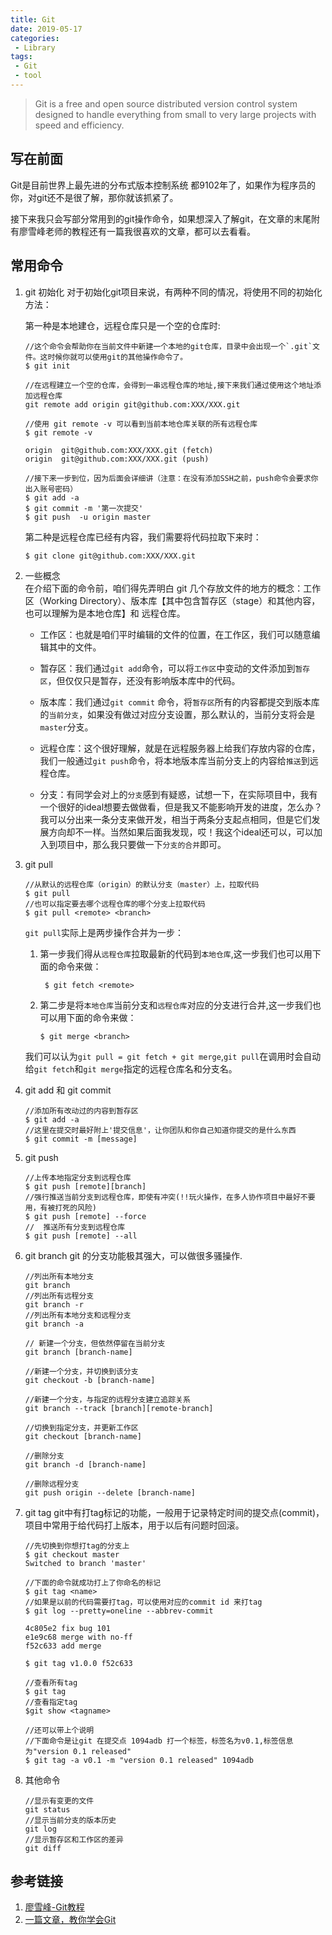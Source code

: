 ```yaml
---
title: Git
date: 2019-05-17
categories: 
 - Library
tags: 
 - Git
 - tool
---
```


> Git is a free and open source distributed version control system designed to handle everything from small to very large projects with speed and efficiency.

## 写在前面
Git是目前世界上最先进的分布式版本控制系统
都9102年了，如果作为程序员的你，对git还不是很了解，那你就该抓紧了。

接下来我只会写部分常用到的git操作命令，如果想深入了解git，在文章的末尾附有廖雪峰老师的教程还有一篇我很喜欢的文章，都可以去看看。

## 常用命令
1. git 初始化
    对于初始化git项目来说，有两种不同的情况，将使用不同的初始化方法：
    
    第一种是本地建仓，远程仓库只是一个空的仓库时:
    ```
    //这个命令会帮助你在当前文件中新建一个本地的git仓库，目录中会出现一个`.git`文件。这时候你就可以使用git的其他操作命令了。
    $ git init
    
    //在远程建立一个空的仓库，会得到一串远程仓库的地址,接下来我们通过使用这个地址添加远程仓库
    git remote add origin git@github.com:XXX/XXX.git
    
    //使用 git remote -v 可以看到当前本地仓库关联的所有远程仓库
    $ git remote -v
 
    origin  git@github.com:XXX/XXX.git (fetch)
    origin  git@github.com:XXX/XXX.git (push)
    
    //接下来一步到位，因为后面会详细讲（注意：在没有添加SSH之前，push命令会要求你出入账号密码）
    $ git add -a
    $ git commit -m '第一次提交'
    $ git push  -u origin master
    
    ```
    
    第二种是远程仓库已经有内容，我们需要将代码拉取下来时：
    ``` 
    $ git clone git@github.com:XXX/XXX.git
    ```
    
2. 一些概念    
    在介绍下面的命令前，咱们得先弄明白 git 几个存放文件的地方的概念：工作区（Working Directory）、版本库【其中包含暂存区（stage）和其他内容，也可以理解为是本地仓库】和 远程仓库。
    
    * 工作区：也就是咱们平时编辑的文件的位置，在工作区，我们可以随意编辑其中的文件。
    
    * 暂存区：我们通过`git add`命令，可以将`工作区`中变动的文件添加到`暂存区`，但仅仅只是暂存，还没有影响版本库中的代码。
    
    * 版本库：我们通过`git commit` 命令，将`暂存区`所有的内容都提交到版本库的`当前分支`，如果没有做过对应分支设置，那么默认的，当前分支将会是`master`分支。
    
    * 远程仓库：这个很好理解，就是在远程服务器上给我们存放内容的仓库，我们一般通过`git push`命令，将本地版本库当前分支上的内容给`推送`到远程仓库。
    
    * 分支：有同学会对上的`分支`感到有疑惑，试想一下，在实际项目中，我有一个很好的ideal想要去做做看，但是我又不能影响开发的进度，怎么办？我可以分出来一条分支来做开发，相当于两条分支起点相同，但是它们发展方向却不一样。当然如果后面我发现，哎！我这个ideal还可以，可以加入到项目中，那么我只要做一下`分支的合并`即可。
    
3. git pull
   ``` 
   //从默认的远程仓库（origin）的默认分支（master）上，拉取代码
   $ git pull
   //也可以指定要去哪个远程仓库的哪个分支上拉取代码
   $ git pull <remote> <branch> 
   ```
   `git pull`实际上是两步操作合并为一步：
   
   1. 第一步我们得从`远程仓库`拉取最新的代码到`本地仓库`,这一步我们也可以用下面的命令来做：
        ``` 
         $ git fetch <remote>
       ```
   2. 第二步是将`本地仓库`当前分支和`远程仓库`对应的分支进行合并,这一步我们也可以用下面的命令来做：
        ``` 
        $ git merge <branch>
       ```
    我们可以认为`git pull = git fetch + git merge`,`git pull`在调用时会自动给`git fetch`和`git merge`指定的远程仓库名和分支名。
    
4. git add 和 git commit
    ``` 
    //添加所有改动过的内容到暂存区
    $ git add -a
    //这里在提交时最好附上'提交信息'，让你团队和你自己知道你提交的是什么东西
    $ git commit -m [message]
    ```
5. git push
    ``` 
    //上传本地指定分支到远程仓库
    $ git push [remote][branch]	
    //强行推送当前分支到远程仓库，即使有冲突(!!玩火操作，在多人协作项目中最好不要用，有被打死的风险)
    $ git push [remote] --force	
    //	推送所有分支到远程仓库
    $ git push [remote] --all
    ```
6. git branch
    git 的分支功能极其强大，可以做很多骚操作.
    
    ``` 
    //列出所有本地分支
    git branch
    //列出所有远程分支
    git branch -r
    //列出所有本地分支和远程分支
    git branch -a
    
    // 新建一个分支，但依然停留在当前分支
    git branch [branch-name]
    
    //新建一个分支，并切换到该分支
    git checkout -b [branch-name]
    
    //新建一个分支，与指定的远程分支建立追踪关系
    git branch --track [branch][remote-branch]
    
    //切换到指定分支，并更新工作区
    git checkout [branch-name]
    
    //删除分支
    git branch -d [branch-name]
    
    //删除远程分支
    git push origin --delete [branch-name]
    ```
    
7. git tag
    git中有打tag标记的功能，一般用于记录特定时间的提交点(commit)，项目中常用于给代码打上版本，用于以后有问题时回滚。
    ``` 
    //先切换到你想打tag的分支上
    $ git checkout master
    Switched to branch 'master'
    
    //下面的命令就成功打上了你命名的标记
    $ git tag <name>
    //如果是以前的代码需要打tag，可以使用对应的commit id 来打tag
    $ git log --pretty=oneline --abbrev-commit
    
    4c805e2 fix bug 101
    e1e9c68 merge with no-ff
    f52c633 add merge
    
    $ git tag v1.0.0 f52c633
    
    //查看所有tag
    $ git tag
    //查看指定tag
    $git show <tagname>
    
    //还可以带上个说明
    //下面命令是让git 在提交点 1094adb 打一个标签，标签名为v0.1,标签信息为"version 0.1 released"
    $ git tag -a v0.1 -m "version 0.1 released" 1094adb
    ```
8. 其他命令
    ```
    //显示有变更的文件 
    git status	
    //显示当前分支的版本历史
    git log	
    //显示暂存区和工作区的差异
    git diff	
    ```
## 参考链接
1. [廖雪峰-Git教程](https://www.liaoxuefeng.com/wiki/896043488029600)
2. [一篇文章，教你学会Git](https://juejin.im/post/599e14875188251240632702)